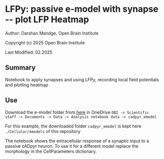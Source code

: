 # LFPy: passive e-model with synapse -- plot LFP Heatmap

Author: Darshan Mandge, Open Brain Institute

Copyright (c) 2025 Open Brain Institute

Last Modified: 02.2025

## Summary
Notebook to apply synapses and using LFPy,  recording local field potentials and plotting heatmap

## Use
Download the e-model folder from [here](https://openbraininstitute.sharepoint.com/:f:/s/OBI-Scientificstaff/Ei3QIGh3JFFHkRkY7LRyTpEBm8eUll7HGyusulkPavf5SA?e=7ihV8H) in OneDrive `OBI -> Scientific staff -> Documents -> Data -> Analysis notebook data -> cadpyr_emodel`

For this example, the downloaded folder `cadpyr_emodel` is kept here `./Cellular/emodels` of this repository

The notebook shows the extracellular response of a synaptic input to a passive cADpyr neuron. To use it for a different model replace the morphology in the CellParameters dictionary.